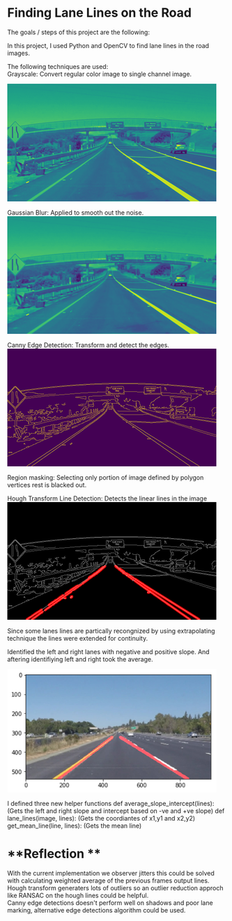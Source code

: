 # **Finding Lane Lines on the Road** 

The goals / steps of this project are the following:


In this project, I used Python and OpenCV to find lane lines in the road images.

The following techniques are used: <br />
Grayscale: Convert regular color image to single channel image. <br />

<img src="./gray.png" width="480" alt="Combined Image" /> <br />

Gaussian Blur:  Applied to smooth out the noise. <br />
<img src="./blur_gray.png" width="480" alt="Combined Image" /> <br />

Canny Edge Detection: Transform and detect the edges. <br />
<img src="./edge.png" width="480" alt="Combined Image" /> <br />

Region masking: Selecting only portion of image defined by polygon vertices rest is blacked out. 

Hough Transform Line Detection: Detects the linear lines in the image <br />
<img src="./hough.png" width="480" alt="Combined Image" /> <br />


Since some lanes lines are partically recongnized by using extrapolating technique the lines were extended for continuity. 

Identified the left and right lanes with negative and positive slope. And aftering identifiying left and right took the average. 

<img src="./extrapolate.png" width="480" alt="Combined Image" /> <br />


I defined three new helper functions 
def average_slope_intercept(lines): (Gets the left and right slope and intercept based on -ve and +ve slope)
def lane_lines(image, lines): (Gets the coordiantes of x1,y1 and x2,y2)
get_mean_line(line, lines): (Gets the mean line)

# **Reflection **
With the current implementation we observer jitters this could be solved with calculating weighted average of the previous frames output lines. <br />
Hough transform generaters lots of outliers so an outlier reduction approch like RANSAC on the hough lines could be helpful. <br /> 
Canny edge detections doesn't perform well on shadows and poor lane marking, alternative edge detections algorithm could be used.
